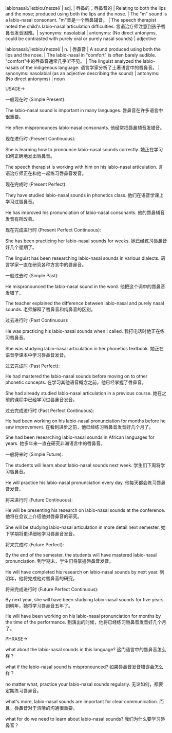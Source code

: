 labionasal:/ˌleɪbioʊˈneɪzəl/ | adj. | 唇鼻的；唇鼻音的 | Relating to both the lips and the nose; produced using both the lips and the nose. |  The "m" sound is a labio-nasal consonant. "m"音是一个唇鼻辅音。 |  The speech therapist noted the child's labio-nasal articulation difficulties.  言语治疗师注意到孩子唇鼻音发音困难。| synonyms:  nasolabial | antonyms:  (No direct antonyms, could be contrasted with purely oral or purely nasal sounds) | adjective

labionasal:/ˌleɪbioʊˈneɪzəl/ | n. | 唇鼻音 | A sound produced using both the lips and the nose. | The labio-nasal in "comfort" is often barely audible. "comfort"中的唇鼻音通常几乎听不见。 |  The linguist analyzed the labio-nasals of the indigenous language. 语言学家分析了土著语言中的唇鼻音。 | synonyms:  nasolabial (as an adjective describing the sound) | antonyms: (No direct antonyms) | noun


USAGE->

一般现在时 (Simple Present):

The labio-nasal sound is important in many languages. 唇鼻音在许多语言中很重要。

He often mispronounces labio-nasal consonants. 他经常把唇鼻辅音发错音。


现在进行时 (Present Continuous):

She is learning how to pronounce labio-nasal sounds correctly.  她正在学习如何正确地发出唇鼻音。

The speech therapist is working with him on his labio-nasal articulation. 言语治疗师正在和他一起练习唇鼻音发音。


现在完成时 (Present Perfect):

They have studied labio-nasal sounds in phonetics class. 他们在语音学课上学习过唇鼻音。

He has improved his pronunciation of labio-nasal consonants.  他的唇鼻辅音发音有所改善。


现在完成进行时 (Present Perfect Continuous):

She has been practicing her labio-nasal sounds for weeks. 她已经练习唇鼻音好几个星期了。

The linguist has been researching labio-nasal sounds in various dialects. 语言学家一直在研究各种方言中的唇鼻音。


一般过去时 (Simple Past):

He mispronounced the labio-nasal sound in the word.  他把这个词中的唇鼻音发错了。

The teacher explained the difference between labio-nasal and purely nasal sounds. 老师解释了唇鼻音和纯鼻音的区别。


过去进行时 (Past Continuous):

He was practicing his labio-nasal sounds when I called. 我打电话时他正在练习唇鼻音。

She was studying labio-nasal articulation in her phonetics textbook. 她正在语音学课本中学习唇鼻音发音。


过去完成时 (Past Perfect):

He had mastered the labio-nasal sounds before moving on to other phonetic concepts. 在学习其他语音概念之前，他已经掌握了唇鼻音。

She had already studied labio-nasal articulation in a previous course.  她在之前的课程中已经学习过唇鼻音发音。


过去完成进行时 (Past Perfect Continuous):

He had been working on his labio-nasal pronunciation for months before he saw improvement. 在看到进步之前，他已经练习唇鼻音发音好几个月了。

She had been researching labio-nasal sounds in African languages for years. 她多年来一直在研究非洲语言中的唇鼻音。


一般将来时 (Simple Future):

The students will learn about labio-nasal sounds next week. 学生们下周将学习唇鼻音。

He will practice his labio-nasal pronunciation every day.  他每天都会练习唇鼻音发音。


将来进行时 (Future Continuous):

He will be presenting his research on labio-nasal sounds at the conference. 他将在会议上介绍他对唇鼻音的研究。

She will be studying labio-nasal articulation in more detail next semester.  她下学期将更详细地学习唇鼻音发音。


将来完成时 (Future Perfect):

By the end of the semester, the students will have mastered labio-nasal pronunciation. 到学期末，学生们将掌握唇鼻音发音。

He will have completed his research on labio-nasal sounds by next year. 到明年，他将完成他对唇鼻音的研究。


将来完成进行时 (Future Perfect Continuous):

By next year, she will have been studying labio-nasal sounds for five years. 到明年，她将学习唇鼻音五年了。

He will have been working on his labio-nasal pronunciation for months by the time of the performance.  到演出的时候，他将已经练习唇鼻音发音好几个月了。



PHRASE->

what about the labio-nasal sounds in this language?  这门语言中的唇鼻音怎么样？

what if the labio-nasal sound is mispronounced? 如果唇鼻音发音错误会怎么样？

no matter what, practice your labio-nasal sounds regularly.  无论如何，都要定期练习唇鼻音。

what's more, labio-nasal sounds are important for clear communication. 而且，唇鼻音对于清晰的沟通很重要。

what for do we need to learn about labio-nasal sounds? 我们为什么要学习唇鼻音？
